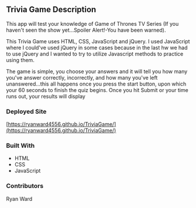 ## Trivia Game Description

This app will test your knowledge of Game of Thrones TV Series (If you haven't seen the show yet...Spoiler Alert!-You have been warned).

This Trivia Game uses HTML, CSS, JavaScript and jQuery. I used JavaScript where I could've used jQuery in some cases because in the last hw we had to use jQuery and I wanted to try to utilize Javascript methods to practice using them. 

The game is simple, you choose your answers and it will tell you how many you've answer correctly, incorrectly, and how many you've left unanswered...this all happens once you press the start button, upon which your 60 seconds to finish the quiz begins. Once you hit Submit or your time runs out, your results will display 

### Deployed Site

[https://ryanward4556.github.io/TriviaGame/](https://ryanward4556.github.io/TriviaGame/)

### Built With

* HTML
* CSS
* JavaScript

### Contributors

Ryan Ward

